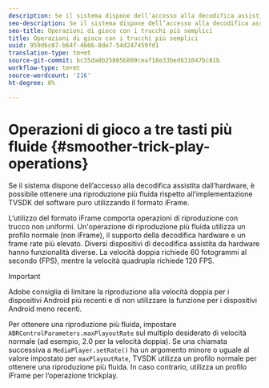 ```yaml
---
description: Se il sistema dispone dell’accesso alla decodifica assistita dall’hardware, è possibile ottenere una riproduzione più fluida rispetto all’implementazione TVSDK del software puro utilizzando il formato iFrame.
seo-description: Se il sistema dispone dell’accesso alla decodifica assistita dall’hardware, è possibile ottenere una riproduzione più fluida rispetto all’implementazione TVSDK del software puro utilizzando il formato iFrame.
seo-title: Operazioni di gioco con i trucchi più semplici
title: Operazioni di gioco con i trucchi più semplici
uuid: 959d6c67-b64f-4666-8de7-54d247459fd1
translation-type: tm+mt
source-git-commit: bc35da8b258056809ceaf18e33bed631047bc81b
workflow-type: tm+mt
source-wordcount: '216'
ht-degree: 0%

---
```



# Operazioni di gioco a tre tasti più fluide {#smoother-trick-play-operations}

Se il sistema dispone dell’accesso alla decodifica assistita dall’hardware, è possibile ottenere una riproduzione più fluida rispetto all’implementazione TVSDK del software puro utilizzando il formato iFrame.

<!--<a id="section_3DBFD7A3D1C7453096D3D3885E786263"></a>-->

L’utilizzo del formato iFrame comporta operazioni di riproduzione con trucco non uniformi. Un&#39;operazione di riproduzione più fluida utilizza un profilo normale (non iFrame), il supporto della decodifica hardware e un frame rate più elevato. Diversi dispositivi di decodifica assistita da hardware hanno funzionalità diverse. La velocità doppia richiede 60 fotogrammi al secondo (FPS), mentre la velocità quadrupla richiede 120 FPS.

>[!IMPORTANT]
>
> Adobe consiglia di limitare la riproduzione alla velocità doppia per i dispositivi Android più recenti e di non utilizzare la funzione per i dispositivi Android meno recenti.

Per ottenere una riproduzione più fluida, impostare `ABRControlParameters.maxPlayoutRate` sul multiplo desiderato di velocità normale (ad esempio, 2.0 per la velocità doppia). Se una chiamata successiva a `MediaPlayer.setRate()` ha un argomento minore o uguale al valore impostato per `maxPlayoutRate`, TVSDK utilizza un profilo normale per ottenere una riproduzione più fluida. In caso contrario, utilizza un profilo iFrame per l’operazione trickplay.